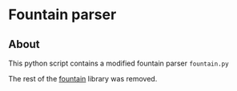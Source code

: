 # Fountain parser

## About

This python script contains a modified fountain parser `fountain.py` 

The rest of the [fountain](https://github.com/Tagirijus/fountain) library was removed.